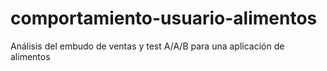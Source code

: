 # comportamiento-usuario-alimentos
Análisis del embudo de ventas y test A/A/B para una aplicación de alimentos
